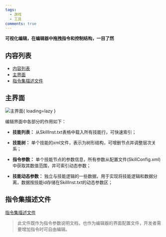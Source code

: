 ```yaml
---
tags:
  - 游戏
  - 工具
comments: true
---
```


**可视化编辑，在编辑器中拖拽指令和控制结构，一目了然**

## 内容列表

- [内容列表](#内容列表)
- [主界面](#主界面)
- [指令集描述文件](#指令集描述文件)

## 主界面
![主界面](https://river-li-tech.github.io/mkdocs/river/skill-editor/visualskilleditor/editor-main.png){ loading=lazy }

编辑界面中各部分的作用如下：
+ **技能列表：**
从SkillInst.txt表格中载入所有技能行，可快速索引；

+ **技能树：**
单个技能的xml文件，表示为树形结构，可增删节点并调整层次关系；

+ **指令参数：**
单个技能节点的参数信息，所有参数从配置文件(SkillConfig.xml)中获取其数值范围，并可索引动态参数；

+ **技能动态参数：**
独立与技能逻辑的一些数据，用于实现将技能逻辑和数据分离，数据按技能id存储在SkillInst.txt的动态参数区；


## 指令集描述文件
[指令集描述文件](https://github.com/river-li-tech/VisualSkillEditor/blob/master/Bin/Config/SkillSpec.xml)
>此文件既作为指令参数说明文档，也作为编辑器的界面配置文件，开发者需要增加指令时可自由编辑。
